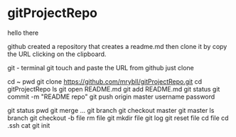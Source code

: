 # gitProjectRepo
hello there

github created a repository that creates a readme.md then clone it by copy the URL clicking on the clipboard.

git - terminal
git touch and paste the URL from github just clone




cd ~
pwd
git clone https://github.com/mrybll/gitProjectRepo.git
cd gitProjectRepo
ls
git open README.md
git add README.md
git status
git commit -m "README repo"
git push origin master
username
password

git status
pwd
git merge ...
git branch
git checkout master
git master
ls branch
git checkout -b file
rm file
git mkdir file
git log
git reset file
cd file
cd .ssh
cat 
git init

